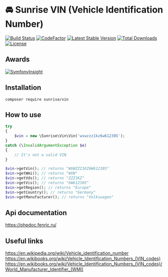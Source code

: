 # :oncoming_automobile: Sunrise VIN (Vehicle Identification Number)

[![Build Status](https://api.travis-ci.com/sunrise-php/vin.svg?branch=master)](https://travis-ci.com/sunrise-php/vin)
[![CodeFactor](https://www.codefactor.io/repository/github/sunrise-php/vin/badge)](https://www.codefactor.io/repository/github/sunrise-php/vin)
[![Latest Stable Version](https://poser.pugx.org/sunrise/vin/v/stable?format=flat)](https://packagist.org/packages/sunrise/vin)
[![Total Downloads](https://poser.pugx.org/sunrise/vin/downloads?format=flat)](https://packagist.org/packages/sunrise/vin)
[![License](https://poser.pugx.org/sunrise/vin/license?format=flat)](https://packagist.org/packages/sunrise/vin)

## Awards

[![SymfonyInsight](https://insight.symfony.com/projects/62616a9e-4984-4320-9759-42238630d43a/big.svg)](https://insight.symfony.com/projects/62616a9e-4984-4320-9759-42238630d43a)

## Installation

```
composer require sunrise/vin
```

## How to use

```php
try
{
    $vin = new \Sunrise\Vin\Vin('wvwzzz1kz6w612305');
}
catch (\InvalidArgumentException $e)
{
    // It's not a valid VIN
}

$vin->getVin(); // returns "WVWZZZ1KZ6W612305"
$vin->getWmi(); // returns "WVW"
$vin->getVds(); // returns "ZZZ1KZ"
$vin->getVis(); // returns "6W612305"
$vin->getRegion(); // returns "Europe"
$vin->getCountry(); // returns "Germany"
$vin->getManufacturer(); // returns "Volkswagen"
```

## Api documentation

https://phpdoc.fenric.ru/

## Useful links

https://en.wikipedia.org/wiki/Vehicle_identification_number<br>
https://en.wikibooks.org/wiki/Vehicle_Identification_Numbers_(VIN_codes)<br>
https://en.wikibooks.org/wiki/Vehicle_Identification_Numbers_(VIN_codes)/World_Manufacturer_Identifier_(WMI)
